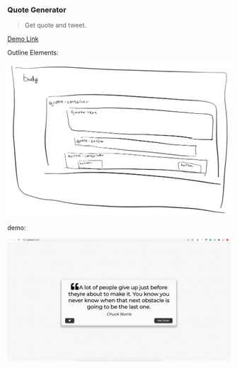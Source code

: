 ### Quote Generator

> Get quote and tweet.

[Demo Link](https://captain-ray.github.io/Quote-Generator/)


Outline Elements:

![1](demo/1.png)

demo:

![3](demo/3.png)